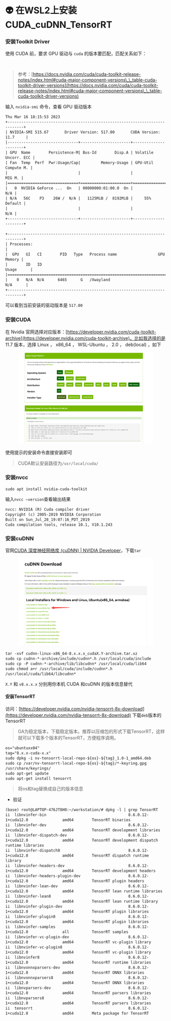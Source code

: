 # 👽 在WSL2上安装CUDA\_cuDNN\_TensorRT

### 安装Toolkit Driver

使用 CUDA 前，要求 GPU 驱动与 `cuda` 的版本要匹配，匹配关系如下：

<figure><img src="https://image.aayu.today/uploads/2023/03/01/202303012238954.png" alt="" width="563"><figcaption></figcaption></figure>

> 参考：[https://docs.nvidia.com/cuda/cuda-toolkit-release-notes/index.html#cuda-major-component-versions\_\_table-cuda-toolkit-driver-versions](https://docs.nvidia.com/cuda/cuda-toolkit-release-notes/index.html#cuda-major-component-versions\_\_table-cuda-toolkit-driver-versions)

输入 `nvidia-smi` 命令，查看 GPU 驱动版本

```shell
Thu Mar 16 18:15:53 2023
+-----------------------------------------------------------------------------+
| NVIDIA-SMI 515.67       Driver Version: 517.00       CUDA Version: 11.7     |
|-------------------------------+----------------------+----------------------+
| GPU  Name        Persistence-M| Bus-Id        Disp.A | Volatile Uncorr. ECC |
| Fan  Temp  Perf  Pwr:Usage/Cap|         Memory-Usage | GPU-Util  Compute M. |
|                               |                      |               MIG M. |
|===============================+======================+======================|
|   0  NVIDIA GeForce ...  On   | 00000000:01:00.0  On |                  N/A |
| N/A   56C    P3    26W /  N/A |   1125MiB /  8192MiB |     55%      Default |
|                               |                      |                  N/A |
+-------------------------------+----------------------+----------------------+

+-----------------------------------------------------------------------------+
| Processes:                                                                  |
|  GPU   GI   CI        PID   Type   Process name                  GPU Memory |
|        ID   ID                                                   Usage      |
|=============================================================================|
|    0   N/A  N/A      6465      G   /Xwayland                       N/A      |
+-----------------------------------------------------------------------------+
```

可以看到当前安装的驱动版本是 `517.00`

### 安装CUDA

在 Nvidia 官网选择对应版本：[https://developer.nvidia.com/cuda-toolkit-archive](https://developer.nvidia.com/cuda-toolkit-archive)。比如我选择的是 11.7 版本，选择 Linux ， x86\_64 ， WSL-Ubuntu ， 2.0 ， deb(local) ，如下

<figure><img src="../../.gitbook/assets/图片 (5) (1) (1).png" alt=""><figcaption></figcaption></figure>

使用提示的安装命令直接安装即可

> CUDA默认安装路径为`/usr/local/cuda/`

### 安装nvcc

```shell
sudo apt install nvidia-cuda-toolkit
```

输入`nvcc –version`查看输出结果

```shell
nvcc: NVIDIA (R) Cuda compiler driver
Copyright (c) 2005-2019 NVIDIA Corporation
Built on Sun_Jul_28_19:07:16_PDT_2019
Cuda compilation tools, release 10.1, V10.1.243
```

### 安装cuDNN

官网[CUDA 深度神经网络库 (cuDNN) | NVIDIA Developer](https://developer.nvidia.com/zh-cn/cudnn)，下载`tar`

<figure><img src="../../.gitbook/assets/图片 (1) (1) (1) (1) (1) (1).png" alt="" width="563"><figcaption></figcaption></figure>

```shell
tar -xvf cudnn-linux-x86_64-8.x.x.x_cudaX.Y-archive.tar.xz
sudo cp cudnn-*-archive/include/cudnn*.h /usr/local/cuda/include 
sudo cp -P cudnn-*-archive/lib/libcudnn* /usr/local/cuda/lib64 
sudo chmod a+r /usr/local/cuda/include/cudnn*.h /usr/local/cuda/lib64/libcudnn*
```

`X.Y` 和 `v8.x.x.x` 分别用你本机 CUDA 和cuDNN 的版本信息替代

#### 安装TensorRT

访问：[https://developer.nvidia.com/nvidia-tensorrt-8x-download](https://developer.nvidia.com/nvidia-tensorrt-8x-download) 下载`deb`版本的 TensorRT

> GA为稳定版本，下载稳定版本。推荐以压缩包的形式下载TensorRT，这样就可以下载多个版本的TensorRT，方便程序调用。

```shell
os="ubuntuxx04"
tag="8.x.x-cuda-x.x"
sudo dpkg -i nv-tensorrt-local-repo-${os}-${tag}_1.0-1_amd64.deb
sudo cp /var/nv-tensorrt-local-repo-${os}-${tag}/*-keyring.gpg /usr/share/keyrings/
sudo apt-get update
sudo apt-get install tensorrt
```

> 将os和tag替换成自己的版本信息

* 验证

```shell
(base) root@LAPTOP-476JT8H0:~/workstation/# dpkg -l | grep TensorRT
ii  libnvinfer-bin                                    8.6.0.12-1+cuda12.0               amd64        TensorRT binaries
ii  libnvinfer-dev                                    8.6.0.12-1+cuda12.0               amd64        TensorRT development libraries
ii  libnvinfer-dispatch-dev                           8.6.0.12-1+cuda12.0               amd64        TensorRT development dispatch runtime libraries
ii  libnvinfer-dispatch8                              8.6.0.12-1+cuda12.0               amd64        TensorRT dispatch runtime library
ii  libnvinfer-headers-dev                            8.6.0.12-1+cuda12.0               amd64        TensorRT development headers
ii  libnvinfer-headers-plugin-dev                     8.6.0.12-1+cuda12.0               amd64        TensorRT plugin headers
ii  libnvinfer-lean-dev                               8.6.0.12-1+cuda12.0               amd64        TensorRT lean runtime libraries
ii  libnvinfer-lean8                                  8.6.0.12-1+cuda12.0               amd64        TensorRT lean runtime library
ii  libnvinfer-plugin-dev                             8.6.0.12-1+cuda12.0               amd64        TensorRT plugin libraries
ii  libnvinfer-plugin8                                8.6.0.12-1+cuda12.0               amd64        TensorRT plugin libraries
ii  libnvinfer-samples                                8.6.0.12-1+cuda12.0               all          TensorRT samples
ii  libnvinfer-vc-plugin-dev                          8.6.0.12-1+cuda12.0               amd64        TensorRT vc-plugin library
ii  libnvinfer-vc-plugin8                             8.6.0.12-1+cuda12.0               amd64        TensorRT vc-plugin library
ii  libnvinfer8                                       8.6.0.12-1+cuda12.0               amd64        TensorRT runtime libraries
ii  libnvonnxparsers-dev                              8.6.0.12-1+cuda12.0               amd64        TensorRT ONNX libraries
ii  libnvonnxparsers8                                 8.6.0.12-1+cuda12.0               amd64        TensorRT ONNX libraries
ii  libnvparsers-dev                                  8.6.0.12-1+cuda12.0               amd64        TensorRT parsers libraries
ii  libnvparsers8                                     8.6.0.12-1+cuda12.0               amd64        TensorRT parsers libraries
ii  tensorrt                                          8.6.0.12-1+cuda12.0               amd64        Meta package for TensorRT
```
